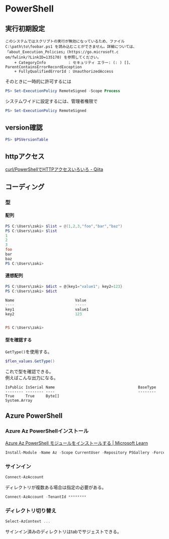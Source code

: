 # PowerShell

## 実行初期設定

```text
このシステムではスクリプトの実行が無効になっているため、ファイル C:\path\to\foobar.ps1 を読み込むことができません。詳細については、「about_Execution_Policies」(https://go.microsoft.c
om/fwlink/?LinkID=135170) を参照してください。
    + CategoryInfo          : セキュリティ エラー: (: ) []、ParentContainsErrorRecordException
    + FullyQualifiedErrorId : UnauthorizedAccess
```

そのときに一時的に許可するには

```ps1
PS> Set-ExecutionPolicy RemoteSigned -Scope Process
```

システムワイドに設定するには、管理者権限で

```ps1
PS> Set-ExecutionPolicy RemoteSigned
```

## version確認

```ps1
PS> $PSVersionTable
```

## httpアクセス

[curl/PowerShellでHTTPアクセスいろいろ - Qiita](https://qiita.com/zaki-lknr/items/8950f6acea20961a8afc)

## コーディング

### 型

#### 配列

```ps1
PS C:\Users\zaki> $list = @(1,2,3,"foo","bar","baz")
PS C:\Users\zaki> $list
1
2
3
foo
bar
baz
PS C:\Users\zaki>
```

#### 連想配列

```ps1
PS C:\Users\zaki> $dict = @{key1="value1"; key2=123}
PS C:\Users\zaki> $dict

Name                           Value
----                           -----
key1                           value1
key2                           123


PS C:\Users\zaki>
```

#### 型を確認する

`GetType()`を使用する。

```ps1
$flen_values.GetType()
```

これで型を確認できる。  
例えばこんな出力になる。

```console
IsPublic IsSerial Name                                     BaseType
-------- -------- ----                                     --------
True     True     Byte[]                                   System.Array
```

## Azure PowerShell

### Azure Az PowerShellインストール

[Azure Az PowerShell モジュールをインストールする | Microsoft Learn](https://learn.microsoft.com/ja-jp/powershell/azure/install-az-ps)

```ps1
Install-Module -Name Az -Scope CurrentUser -Repository PSGallery -Force
```

### サインイン

```ps1
Connect-AzAccount
```

ディレクトリが複数ある場合は指定の必要がある。

```ps1
Connect-AzAccount -TenantId ********
```

### ディレクトリ切り替え

```ps1
Select-AzContext ...
```

サインイン済みのディレクトリはtabでサジェストできる。
